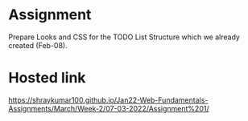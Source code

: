 # Assignment
Prepare Looks and CSS for the TODO List Structure which we already created (Feb-08).
# Hosted link
https://shraykumar100.github.io/Jan22-Web-Fundamentals-Assignments/March/Week-2/07-03-2022/Assignment%201/